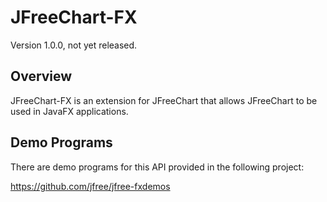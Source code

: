 JFreeChart-FX
=============

Version 1.0.0, not yet released.

Overview
--------
JFreeChart-FX is an extension for JFreeChart that allows JFreeChart to be
used in JavaFX applications.

Demo Programs
-------------
There are demo programs for this API provided in the following project:

https://github.com/jfree/jfree-fxdemos